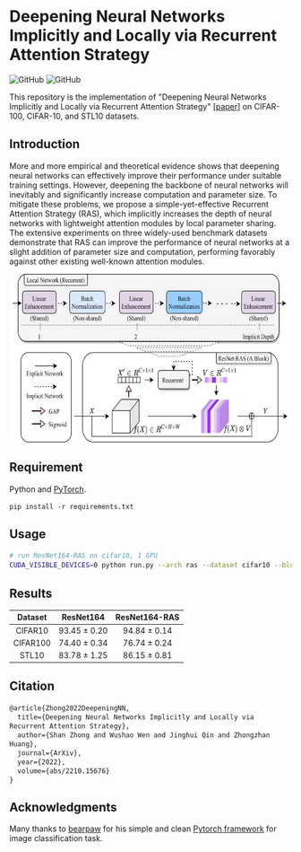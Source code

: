 # Deepening Neural Networks Implicitly and Locally via Recurrent Attention Strategy

![GitHub](https://img.shields.io/github/license/gbup-group/DIANet.svg)
![GitHub](https://img.shields.io/badge/Qrange%20-group-orange)

This repository is the implementation of "Deepening Neural Networks Implicitly and Locally via Recurrent Attention Strategy" [[paper]](https://arxiv.org/abs/2210.15676) on CIFAR-100, CIFAR-10, and STL10 datasets. 

## Introduction

More and more empirical and theoretical evidence shows that deepening neural networks can effectively improve their performance under suitable training settings. However, deepening the backbone of neural networks will inevitably and significantly increase computation and parameter size. To mitigate these problems, we propose a simple-yet-effective Recurrent Attention Strategy (RAS), which implicitly increases the depth of neural networks with lightweight attention modules by local parameter sharing. The extensive experiments on three widely-used benchmark datasets demonstrate that RAS can improve the performance of neural networks at a slight addition of parameter size and computation, performing favorably against other existing well-known attention modules.

<p align="center">
  <img src="https://github.com/Qrange-group/RAS/blob/main/images/arch.png" width="600" height="300">
</p>


## Requirement
Python and [PyTorch](http://pytorch.org/).
```
pip install -r requirements.txt
```


## Usage
```sh
# run ResNet164-RAS on cifar10, 1 GPU
CUDA_VISIBLE_DEVICES=0 python run.py --arch ras --dataset cifar10 --block-name bottleneck --depth 164 --epochs 164 --schedule 81 122 --gamma 0.1 --wd 1e-4
```

## Results
| Dataset | ResNet164   |  ResNet164-RAS   |
|:------:|:--------:|:------:|
|CIFAR10 |   93.45 ± 0.20 | 94.84 ± 0.14 |
|CIFAR100|   74.40 ± 0.34 | 76.74 ± 0.24 |
|STL10   |   83.78 ± 1.25 | 86.15 ± 0.81 |



## Citation

```
@article{Zhong2022DeepeningNN,
  title={Deepening Neural Networks Implicitly and Locally via Recurrent Attention Strategy},
  author={Shan Zhong and Wushao Wen and Jinghui Qin and Zhongzhan Huang},
  journal={ArXiv},
  year={2022},
  volume={abs/2210.15676}
}
```

## Acknowledgments
Many thanks to [bearpaw](https://github.com/bearpaw) for his simple and clean [Pytorch framework](https://github.com/bearpaw/pytorch-classification) for image classification task.
